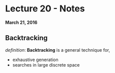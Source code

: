 # Lecture 20 - Notes  

**March 21, 2016**  

## Backtracking

_definition_: **Backtracking** is a general technique for,

* exhaustive generation
* searches in large discrete space
